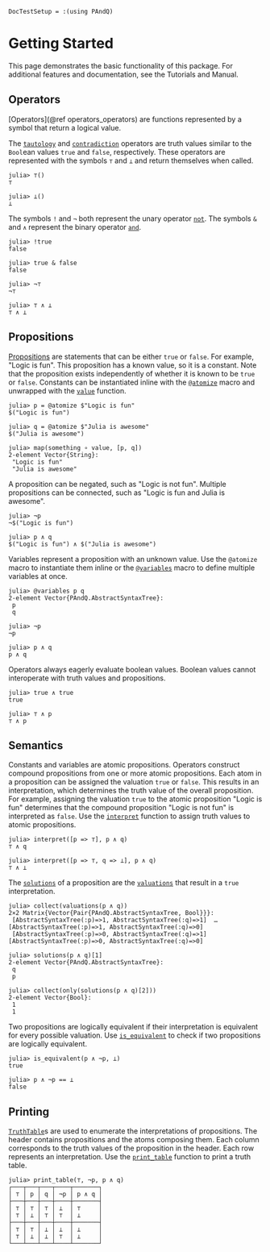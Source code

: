 
```@meta
DocTestSetup = :(using PAndQ)
```

# Getting Started

This page demonstrates the basic functionality of this package. For additional features and documentation, see the Tutorials and Manual.

## Operators

[Operators](@ref operators_operators) are functions represented by a symbol that return a logical value.

The [`tautology`](@ref) and [`contradiction`](@ref) operators are truth values similar to the `Bool`ean values `true` and `false`, respectively. These operators are represented with the symbols `⊤` and `⊥` and return themselves when called.

```jldoctest
julia> ⊤()
⊤

julia> ⊥()
⊥
```

The symbols `!` and `¬` both represent the unary operator [`not`](@ref). The symbols `&` and `∧` represent the binary operator [`and`](@ref).

```jldoctest
julia> !true
false

julia> true & false
false

julia> ¬⊤
¬⊤

julia> ⊤ ∧ ⊥
⊤ ∧ ⊥
```

## Propositions

[Propositions]() are statements that can be either `true` or `false`. For example, "Logic is fun". This proposition has a known value, so it is a constant. Note that the proposition exists independently of whether it is known to be `true` or `false`. Constants can be instantiated inline with the [`@atomize`](@ref) macro and unwrapped with the [`value`](@ref) function.

```jldoctest 1
julia> p = @atomize $"Logic is fun"
$("Logic is fun")

julia> q = @atomize $"Julia is awesome"
$("Julia is awesome")

julia> map(something ∘ value, [p, q])
2-element Vector{String}:
 "Logic is fun"
 "Julia is awesome"
```

A proposition can be negated, such as "Logic is not fun". Multiple propositions can be connected, such as "Logic is fun and Julia is awesome".

```jldoctest 1
julia> ¬p
¬$("Logic is fun")

julia> p ∧ q
$("Logic is fun") ∧ $("Julia is awesome")
```

Variables represent a proposition with an unknown value. Use the `@atomize` macro to instantiate them inline or the [`@variables`](@ref) macro to define multiple variables at once.

```jldoctest 1
julia> @variables p q
2-element Vector{PAndQ.AbstractSyntaxTree}:
 p
 q

julia> ¬p
¬p

julia> p ∧ q
p ∧ q
```

Operators always eagerly evaluate boolean values. Boolean values cannot interoperate with truth values and propositions.

```jldoctest 1
julia> true ∧ true
true

julia> ⊤ ∧ p
⊤ ∧ p
```

## Semantics

Constants and variables are atomic propositions. Operators construct compound propositions from one or more atomic propositions. Each atom in a proposition can be assigned the valuation `true` or `false`. This results in an interpretation, which determines the truth value of the overall proposition. For example, assigning the valuation `true` to the atomic proposition "Logic is fun" determines that the compound proposition "Logic is not fun" is interpreted as `false`. Use the [`interpret`](@ref) function to assign truth values to atomic propositions.

```jldoctest 1
julia> interpret([p => ⊤], p ∧ q)
⊤ ∧ q

julia> interpret([p => ⊤, q => ⊥], p ∧ q)
⊤ ∧ ⊥
```

The [`solutions`](@ref) of a proposition are the [`valuations`](@ref) that result in a `true` interpretation.

```jldoctest 1
julia> collect(valuations(p ∧ q))
2×2 Matrix{Vector{Pair{PAndQ.AbstractSyntaxTree, Bool}}}:
 [AbstractSyntaxTree(:p)=>1, AbstractSyntaxTree(:q)=>1]  …  [AbstractSyntaxTree(:p)=>1, AbstractSyntaxTree(:q)=>0]
 [AbstractSyntaxTree(:p)=>0, AbstractSyntaxTree(:q)=>1]     [AbstractSyntaxTree(:p)=>0, AbstractSyntaxTree(:q)=>0]

julia> solutions(p ∧ q)[1]
2-element Vector{PAndQ.AbstractSyntaxTree}:
 q
 p

julia> collect(only(solutions(p ∧ q)[2]))
2-element Vector{Bool}:
 1
 1
```

Two propositions are logically equivalent if their interpretation is equivalent for every possible valuation. Use [`is_equivalent`](@ref) to check if two propositions are logically equivalent.

```jldoctest 1
julia> is_equivalent(p ∧ ¬p, ⊥)
true

julia> p ∧ ¬p == ⊥
false
```

## Printing

[`TruthTable`](@ref)s are used to enumerate the interpretations of propositions. The header contains propositions and the atoms composing them. Each column corresponds to the truth values of the proposition in the header. Each row represents an interpretation. Use the [`print_table`](@ref) function to print a truth table.

```jldoctest 1
julia> print_table(⊤, ¬p, p ∧ q)
┌───┬───┬───┬────┬───────┐
│ ⊤ │ p │ q │ ¬p │ p ∧ q │
├───┼───┼───┼────┼───────┤
│ ⊤ │ ⊤ │ ⊤ │ ⊥  │ ⊤     │
│ ⊤ │ ⊥ │ ⊤ │ ⊤  │ ⊥     │
├───┼───┼───┼────┼───────┤
│ ⊤ │ ⊤ │ ⊥ │ ⊥  │ ⊥     │
│ ⊤ │ ⊥ │ ⊥ │ ⊤  │ ⊥     │
└───┴───┴───┴────┴───────┘
```
